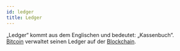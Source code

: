 ```yaml
---
id: ledger
title: Ledger
---
```


„Ledger“ kommt aus dem Englischen und bedeutet: „Kassenbuch“.  
[Bitcoin](../b/bitcoin) verwaltet seinen Ledger auf der [Blockchain](../b/blockchain).
